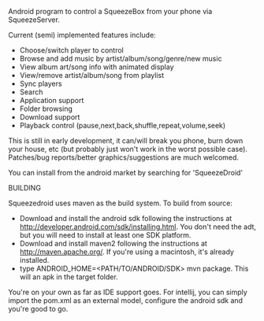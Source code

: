 Android program to control a SqueezeBox from your phone via SqueezeServer.

Current (semi) implemented features include:

* Choose/switch player to control
* Browse and add music by artist/album/song/genre/new music
* View album art/song info with animated display
* View/remove artist/album/song from playlist
* Sync players
* Search
* Application support
* Folder browsing
* Download support
* Playback control (pause,next,back,shuffle,repeat,volume,seek)

This is still in early development, it can/will break you phone, burn down your house, etc (but probably just won't work in the worst possible case). Patches/bug reports/better graphics/suggestions are much welcomed.

You can install from the android market by searching for 'SqueezeDroid'

BUILDING

Squeezedroid uses maven as the build system. To build from source:

* Download and install the android sdk following the instructions at http://developer.android.com/sdk/installing.html. You don't need the adt, but you will need to install at least one SDK platform.
* Download and install maven2 following the instructions at http://maven.apache.org/.  If you're using a macintosh, it's already installed.
* type ANDROID_HOME=&lt;PATH/TO/ANDROID/SDK&gt; mvn package.  This will an apk in the target folder.


You're on your own as far as IDE support goes.  For intellij,  you can simply import the pom.xml as an external model, configure the android sdk and you're good to go.